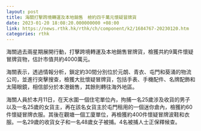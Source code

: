 ```yaml
---
layout: post
title: 海關打擊跨境轉運及本地銷售　檢約四千萬元懷疑冒牌貨
date: 2023-01-20 18:08:20.000000000 +08:00
link: https://news.rthk.hk/rthk/ch/component/k2/1684767-20230120.htm
categories: rthk
---
```


海關過去兩星期展開行動，打擊跨境轉運及本地銷售冒牌貨，檢獲共約9萬件懷疑冒牌貨物，估計市值共約4000萬元。

海關表示，透過情報分析，鎖定約30間分別位於元朗、青衣、屯門和葵涌的物流公司，並進行突擊搜查，檢獲大批懷疑冒牌貨，包括手表、手機配件、名牌配飾和太陽眼鏡，相信部分於本港銷售，其餘則轉往海外地區。

海關人員於本月11日，在天水圍一個住宅單位內，拘捕一名25歲涉及收貨的男子以及一名25歲的女貨主，再在該名女貨主於屯門租用的一個迷你倉內，檢獲約60件懷疑冒牌衣服。其後在觀塘一個工廈單位，再檢獲約400件懷疑冒牌波鞋和衣服。一名29歲的收貨女子和一名48歲女子被捕。4名被捕人士正保釋候查。
